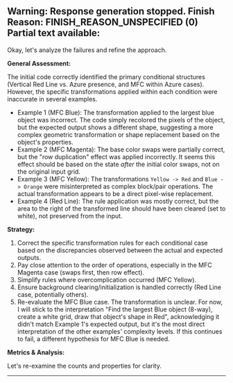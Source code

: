Warning: Response generation stopped. Finish Reason: FINISH_REASON_UNSPECIFIED (0)
Partial text available:
---
Okay, let's analyze the failures and refine the approach.

**General Assessment:**

The initial code correctly identified the primary conditional structures (Vertical Red Line vs. Azure presence, and MFC within Azure cases). However, the specific transformations applied within each condition were inaccurate in several examples.

*   Example 1 (MFC Blue): The transformation applied to the largest blue object was incorrect. The code simply recolored the pixels of the object, but the expected output shows a different shape, suggesting a more complex geometric transformation or shape replacement based on the object's properties.
*   Example 2 (MFC Magenta): The base color swaps were partially correct, but the "row duplication" effect was applied incorrectly. It seems this effect should be based on the state *after* the initial color swaps, not on the original input grid.
*   Example 3 (MFC Yellow): The transformations `Yellow -> Red` and `Blue -> Orange` were misinterpreted as complex block/pair operations. The actual transformation appears to be a direct pixel-wise replacement.
*   Example 4 (Red Line): The rule application was mostly correct, but the area to the right of the transformed line should have been cleared (set to white), not preserved from the input.

**Strategy:**

1.  Correct the specific transformation rules for each conditional case based on the discrepancies observed between the actual and expected outputs.
2.  Pay close attention to the order of operations, especially in the MFC Magenta case (swaps first, then row effect).
3.  Simplify rules where overcomplication occurred (MFC Yellow).
4.  Ensure background clearing/initialization is handled correctly (Red Line case, potentially others).
5.  Re-evaluate the MFC Blue case. The transformation is unclear. For now, I will stick to the interpretation "Find the largest Blue object (8-way), create a white grid, draw that object's shape in Red", acknowledging it didn't match Example 1's expected output, but it's the most direct interpretation of the other examples' complexity levels. If this continues to fail, a different hypothesis for MFC Blue is needed.

**Metrics & Analysis:**

Let's re-examine the counts and properties for clarity.


---

